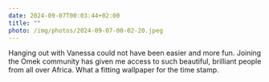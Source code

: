 ```yaml
---
date: 2024-09-07T00:03:44+02:00
title: ""
photo: /img/photos/2024-09-07-00-02-20.jpeg
---
```


Hanging out with Vanessa could not have been easier and more fun. Joining the Omek community has given me access to such beautiful, brilliant people from all over Africa. What a fitting wallpaper for the time stamp.
